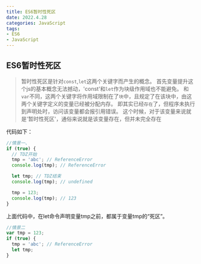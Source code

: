 ```yaml
---
title: ES6暂时性死区
date: 2022.4.28
categories: JavaScript
tags: 
- ES6
- JavaScript
---
```


##  ES6暂时性死区

>暂时性死区是针对`const`,`let`这两个关键字而产生的概念。
首先变量提升这个js的基本概念无法撼动，'const'和`let`作为块级作用域也不能避免。
和`var`不同，这两个关键字将作用域限制在了`块`中，且规定了在该块中，由这两个关键字定义的变量已经被分配内存。
即其实已经`存在`了，但程序未执行到声明处时，访问该变量都会报引用错误。
这个时候，对于该变量来说就是'暂时性死区'，通俗来说就是该变量存在，但并未完全存在

代码如下：
```js
//情景一、
if (true) {
  // TDZ开始
  tmp = 'abc'; // ReferenceError
  console.log(tmp); // ReferenceError

  let tmp; // TDZ结束
  console.log(tmp); // undefined

  tmp = 123;
  console.log(tmp); // 123
}
```

上面代码中，在let命令声明变量tmp之前，都属于变量tmp的“死区”。

```js
//情景二
var tmp = 123;
if (true) {
  tmp = 'abc'; // ReferenceError
  let tmp;
}
```